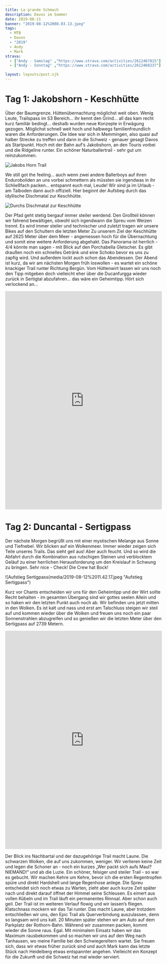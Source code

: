 ```yaml
---
title: La grande Schmach
description: Davos im Sommer
date: 2019-08-11
banner: "2019-08-12%2008.03.13.jpeg"
tags:
  - MTB
  - Davos
  - "2019"
  - Andy
  - Mark
strava:
  - ["Andy - Samstag" ,"https://www.strava.com/activities/2612467815"]
  - ["Andy - Sonntag" ,"https://www.strava.com/activities/2612468237"]

layout: layouts/post.njk
---
```


# Tag 1: Jakobshorn - Keschhütte

Über der Baumgrenze. Hüttenübernachtung möglichst weit oben. Wenig Leute, Trailspass im S3 Bereich… ihr kennt den Grind… all das kam recht kurz familiär bedingt… deshalb wurden neue Konzepte in Erwägung gezogen. Möglichst schnell weit hoch und halbwegs familienfreundlich waren die Anforderungen. Die Idee war sich in Memmingen, also quasi auf halber Strecke zu treffen und dann in die Schweiz - genauer gesagt Davos als Startpunkt. Hoch mit der Bahn auf‘s Jakobshorn, an den Touris vorbei und die Ridgeline runter. Ein schöner Naturballertrail - sehr gut um reinzukommen. 

![Jakobs Horn Trail](media/2019-08-11%2012.17.58.jpeg "Hooked on a feeling")

We still got the feeling… auch wenn zwei andere Ballerboys auf ihren Enduroboliden an uns vorbei schmettern als müssten sie irgendwas in ihr Schließfach packen… entspannt euch mal, Leude! Wir sind ja im Urlaub - am Talboden dann auch offiziell. Hier beginnt der Aufstieg durch das idyllische Dischmatal zur Keschhütte. 

![Durchs Dischmatal zur Keschhütte](media/2019-08-11%2015.42.02.jpeg "Durchs Dischmatal zur Keschhütte")

Der Pfad geht stetig bergauf immer steiler werdend. Den Großteil können wir fahrend bewältigen, obwohl sich irgendwann die Spreu vom Weizen trennt. Es wird immer steiler und technischer und zuletzt tragen wir unsere Bikes auf den Schultern die letzten Meter Zu unserem Ziel der Keschhütte auf 2625 Meter über dem Meer - angemessen hoch für die Übernachtung und somit eine weitere Anforderung abgehakt. Das Panorama ist herrlich - 4/4 könnte man sagen - mit Blick auf den Porchabella Gletscher. Es gibt draußen noch ein schnelles Getränk und eine Schoko bevor es uns zu zapfig wird. Und außerdem lockt auch schon das Abendessen. Der Abend ist kurz, da wir am nächsten Morgen früh loswollen - es wartet ein schöne knackiger Trail runter Richtung Bergün. Vom Hüttenwirt lassen wir uns noch den Tipp mitgeben doch vielleicht eher über die Ducanfurgga wieder zurück in Sertigtal abzufahren… das wäre ein Geheimtipp. Hört sich verlockend an…


<iframe src="https://www.komoot.de/tour/76591705/embed?profile=1" width="100%" height="700" frameborder="0" scrolling="no"></iframe>



# Tag 2: Duncantal - Sertigpass

Der nächste Morgen begrüßt uns mit einer mystischen Melange aus Sonne und Tiefnebel. Wir blicken auf ein Wolkenmeer. Immer wieder zeigen sich Teile unseres Trails. Das sieht geil aus! Aber auch feucht. Und so wird die Abfahrt durch die Kombination aus rutschigen Steinen und verblocktem Geläuf zu einer herrlichen Herausforderung um den Kreislauf in Schwung zu bringen. Sehr nice - Check! Die Crew hat Bock! 

![Aufstieg Sertigpass(media/2019-08-12%2011.42.17.jpeg "Aufstieg Sertigpass")

Kurz vor Chants entscheiden wir uns für den Geheimtipp und der Wirt sollte Recht behalten - im gesamten Übergang sind wir gottes seelen Allein und so haken wir den letzten Punkt auch noch ab. Wir befinden uns jetzt mitten in den Wolken. Es ist kalt und nass und erst am Talschluss steigen wir steil auf und kommen wieder über die Wolken und freuen uns noch ein paar Sonnenstrahlen abzugreifen und so genießen wir die letzten Meter über den Sertigpass auf 2739 Metern.

<iframe src="https://www.komoot.de/tour/76595202/embed?profile=1" width="100%" height="700" frameborder="0" scrolling="no"></iframe>



Der Blick ins Nachbartal und der dazugehörige Trail macht Laune. Die schwarzen Wolken, die auf uns zukommen, weniger. Wir verlieren keine Zeit und legen die Schoner an - noch ein kurzes „Wer packt sich aufs Maul? NIEMAND!“ und ab die Luzie. Ein schöner, felsiger und steiler Trail - so war es gebucht. Wir machen Kehre um Kehre, bevor ich die ersten Regentropfen spüre und direkt Hardshell und lange Regenhose anlege. Die Spreu entscheidet sich noch etwas zu Warten, zieht aber auch kurze Zeit später nach und direkt darauf öffnet der Himmel seine Schleusen. Es eimert aus vollen Kübeln und im Trail läuft ein permanentes Rinnsal. Aber schon auch geil. Der Trail ist im weiteren Verlauf flowig und wir lassen’s fliegen. Klatschnass mockern wir das Tal runter. Das macht Laune, aber trotzdem entschließen wir uns, den Epic Trail als Querverbindung auszulassen, denn so langsam wird uns kalt. 20 Minuten später stehen wir am Auto auf dem Parkplatz der Rothorn-Bahn. Während wir zusammen packen, kommt wieder die Sonne raus. Egal. Mit minimalem Einsatz haben wir das Maximum rausbekommen und so machen wir uns auf den Weg nach Tanhausen, wo meine Familie bei den Schwiegereltern wartet. Sie freuen sich, dass wir etwas früher zurück sind und auch Mark kann das letzte Stück nach Heidelberg etwas entspannter angehen. Vielleicht ein Konzept für die Zukunft und die Schweiz hat mal wieder serviert.